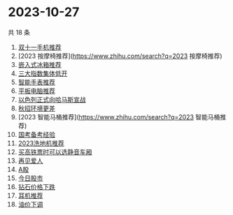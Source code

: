 # 2023-10-27

共 18 条

<!-- BEGIN ZHIHUSEARCH -->
<!-- 最后更新时间 Fri Oct 27 2023 18:10:37 GMT+0800 (China Standard Time) -->
1. [双十一手机推荐](https://www.zhihu.com/search?q=双十一手机推荐)
1. [2023 按摩椅推荐](https://www.zhihu.com/search?q=2023 按摩椅推荐)
1. [嵌入式冰箱推荐](https://www.zhihu.com/search?q=嵌入式冰箱推荐)
1. [三大指数集体低开](https://www.zhihu.com/search?q=三大指数集体低开)
1. [智能手表推荐](https://www.zhihu.com/search?q=智能手表推荐)
1. [平板电脑推荐](https://www.zhihu.com/search?q=平板电脑推荐)
1. [以色列正式向哈马斯宣战](https://www.zhihu.com/search?q=以色列正式向哈马斯宣战)
1. [秋招环境更差](https://www.zhihu.com/search?q=秋招环境更差)
1. [2023 智能马桶推荐](https://www.zhihu.com/search?q=2023 智能马桶推荐)
1. [国考备考经验](https://www.zhihu.com/search?q=国考备考经验)
1. [2023洗地机推荐](https://www.zhihu.com/search?q=2023洗地机推荐)
1. [买高铁票时可以选静音车厢](https://www.zhihu.com/search?q=买高铁票时可以选静音车厢)
1. [再见爱人](https://www.zhihu.com/search?q=再见爱人)
1. [A股](https://www.zhihu.com/search?q=A股)
1. [今日股市](https://www.zhihu.com/search?q=今日股市)
1. [钻石价格下跌](https://www.zhihu.com/search?q=钻石价格下跌)
1. [耳机推荐](https://www.zhihu.com/search?q=耳机推荐)
1. [油价下调](https://www.zhihu.com/search?q=油价下调)
<!-- END ZHIHUSEARCH -->
